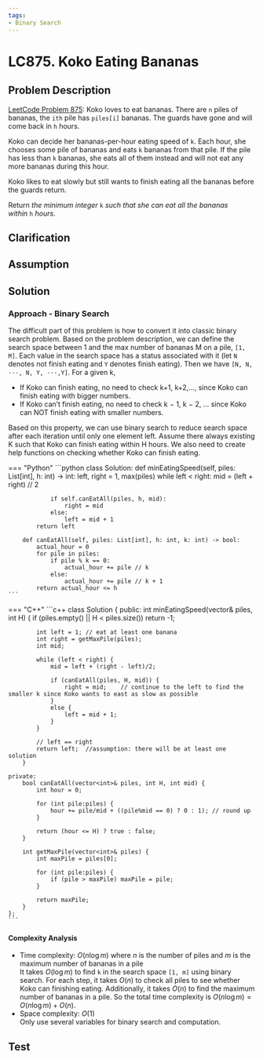```yaml
---
tags:
- Binary Search
---
```


# LC875. Koko Eating Bananas
## Problem Description
[LeetCode Problem 875](https://leetcode.com/problems/koko-eating-bananas): Koko loves to eat bananas. There are `n` piles of bananas, the `ith` pile has `piles[i]` bananas. The guards have gone and will come back in `h` hours.

Koko can decide her bananas-per-hour eating speed of `k`. Each hour, she chooses some pile of bananas and eats `k` bananas from that pile. If the pile has less than `k` bananas, she eats all of them instead and will not eat any more bananas during this hour.

Koko likes to eat slowly but still wants to finish eating all the bananas before the guards return.

Return _the minimum integer_ `k` _such that she can eat all the bananas within_ `h` _hours_.

## Clarification

## Assumption

## Solution
### Approach - Binary Search
The difficult part of this problem is how to convert it into classic binary search problem. Based on the problem description, we can define the search space between 1 and the max number of bananas M on a pile, `[1, M]`. Each value in the search space has a status associated with it (let `N` denotes not finish eating and `Y` denotes finish eating). Then we have `[N, N, ···, N, Y, ···,Y]`. For a given k,

- If Koko can finish eating, no need to check k+1, k+2,..., since Koko can finish eating with bigger numbers.
- If Koko can’t finish eating, no need to check k − 1, k − 2, ... since Koko can NOT finish eating with smaller numbers.

Based on this property, we can use binary search to reduce search space after each iteration until only one element left. Assume there always existing K such that Koko can finish eating within H hours. We also need to create help functions on checking whether Koko can finish eating.

=== "Python"
    ```python
    class Solution:
        def minEatingSpeed(self, piles: List[int], h: int) -> int:
            left, right = 1, max(piles)
            while left < right:
                mid = (left + right) // 2

                if self.canEatAll(piles, h, mid):
                    right = mid
                else:
                    left = mid + 1
            return left

        def canEatAll(self, piles: List[int], h: int, k: int) -> bool:
            actual_hour = 0
            for pile in piles:
                if pile % k == 0:
                    actual_hour += pile // k
                else:
                    actual_hour += pile // k + 1
            return actual_hour <= h
    ```

=== "C++"
    ```c++
    class Solution {
    public:
        int minEatingSpeed(vector<int>& piles, int H) {
            if (piles.empty() || H < piles.size()) return -1;

            int left = 1; // eat at least one banana
            int right = getMaxPile(piles);
            int mid;

            while (left < right) {
                mid = left + (right - left)/2;

                if (canEatAll(piles, H, mid)) {
                    right = mid;    // continue to the left to find the smaller k since Koko wants to east as slow as possible
                }
                else {
                    left = mid + 1;
                }
            }

            // left == right
            return left;  //assumption: there will be at least one solution
        }

    private:
        bool canEatAll(vector<int>& piles, int H, int mid) {
            int hour = 0;

            for (int pile:piles) {
                hour += pile/mid + ((pile%mid == 0) ? 0 : 1); // round up
            }

            return (hour <= H) ? true : false;
        }

        int getMaxPile(vector<int>& piles) {
            int maxPile = piles[0];

            for (int pile:piles) {
                if (pile > maxPile) maxPile = pile;
            }

            return maxPile;
        }
    };
    ```

#### Complexity Analysis
* Time complexity: $O(n \log m)$ where $n$ is the number of piles and $m$ is the maximum number of bananas in a pile  
It takes $O(\log m)$ to find `k` in the search space `[1, m]` using binary search. For each step, it takes $O(n)$ to check all piles to see whether Koko can finishing eating. Additionally, it takes $O(n)$ to find the maximum number of bananas in a pile. So the total time complexity is $O(n \log m) = O(n \log m) + O(n)$.  
* Space complexity: $O(1)$  
Only use several variables for binary search and computation.

## Test